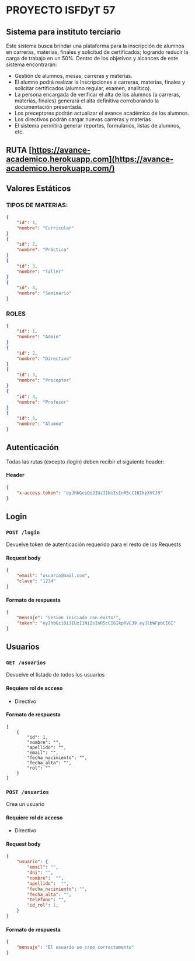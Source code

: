 # PROYECTO ISFDyT 57

## Sistema para instituto terciario

Este sistema busca brindar una plataforma para la inscripción de alumnos en carreras, materias, finales y solicitud de certificados; logrando reducir la carga de trabajo en un 50%.
Dentro de los objetivos y alcances de este sistema encontrarán:
- Gestión de alumnos, mesas, carreras y materias.
- El alumno podrá realizar la Inscripciones a carreras, materias, finales y solicitar certificados (alumno regular, examen, analítico).
- La persona encargada de verificar el alta de los alumnos (a carreras, materias, finales) generará el alta definitiva corroborando la documentación presentada.
- Los preceptores podrán actualizar el avance académico de los alumnos.
- Los directivos podrán cargar nuevas carreras y materias
- El sistema permitirá generar reportes, formularios, listas de alumnos, etc.

## RUTA [https://avance-academico.herokuapp.com](https://avance-academico.herokuapp.com/)

## Valores Estáticos
### TIPOS DE MATERIAS:
```json
{
	"id": 1,
	"nombre": "Curricular"
}
{
	"id": 2,
	"nombre": "Práctica"
}
{
	"id": 3,
	"nombre": "Taller"
}
{
	"id": 4,
	"nombre": "Seminario"
}
```
### ROLES
```json
{
	"id": 1,
	"nombre": "Admin"
}
{
	"id": 2,
	"nombre": "Directivo"
}
{
	"id": 3,
	"nombre": "Preceptor"
}
{
	"id": 4,
	"nombre": "Profesor"
}
{
	"id": 5,
	"nombre": "Alumno"
}
```

## Autenticación
Todas las rutas (excepto /login) deben recibir el siguiente header:
#### Header
```json 
{
	"x-access-token": "eyJhbGciOiJIUzI1NiIsInR5cCI6IkpXVCJ9"
}
```

## Login

### `POST /login`
Devuelve token de autenticación requerido para el resto de los Requests
#### Request body
```json
{
	"email": "usuario@mail.com",
	"clave": "1234"
}
```
#### Formato de respuesta
```json
{
	"mensaje": "Sesión iniciada con éxito!",
	"token": "eyJhbGciOiJIUzI1NiIsInR5cCI6IkpXVCJ9.eyJlbWFpbCI6I"
}
```

## Usuarios

### `GET /usuarios`
Devuelve el listado de todos los usuarios
#### Requiere rol de acceso
- Directivo
#### Formato de respuesta
```array
[
	{ 
		"id": 1,
		"nombre": "",
		"apellido": "",
		"email": "",
		"fecha_nacimiento": "",
		"fecha_alta": "",
		"rol": ""
	}
]
```

### `POST /usuarios`
Crea un usuario
#### Requiere rol de acceso
- Directivo
#### Request body
```json
{
	"usuario": {
		"email": "",
		"dni": "",
		"nombre":  "",
		"apellido":  "",
		"fecha_nacimiento": "",
		"fecha_alta": "",
		"telefono": "",
		"id_rol": 1,
	}
}
```
#### Formato de respuesta
```json
{
    "mensaje": "El usuario se creo correctamente"
}
```
